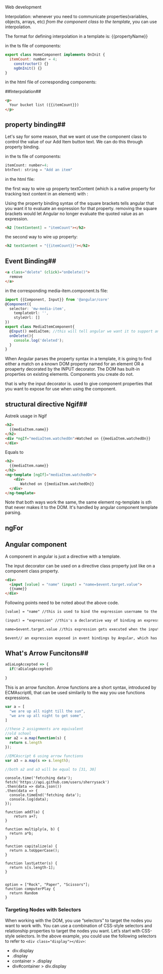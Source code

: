 Web development

Interpolation: whenever you need to communicate properties(variables, objects, arrays, etc) *from the component class to the template*, you can use interpolation.

The format for defining interpolation in a template is: {{propertyName}}

in the ts file of components:

```js
export class HomeComponent implements OnInit {
  itemCount: number = 4;
	constructor() {}
	ngOnInit() {}
}
```

in the html file of corresponding components:

##Interpolation##

```html
<p>
  Your bucket list ({{itemCount}})
</p>

```

## property binding##

Let's say for some reason, that we want ot use the component class to control the value of our Add Item button text. We can do this through property binding.

in the ts file of components:

```js
itemCount: number=4;
btnText: string = "Add an item"
```

in the html file:

the first way to wire up property textContent (which is a native property for tracking text content in an element) with :

Using the property binding syntax of the square brackets tells angular that you want it to evaluate an expression for that property. removing the square brackets would let Angular no longer evaluate the quoted value as an expression.

```html
<h2 [textContent] = "itemCount"></h2>
```

the second way to wire up property:

```html
<h2 textContent = "{{itemCount}}"></h2>
```

## Event Binding##

```html
<a class="delete" (click)="onDelete()">
  remove
</a>
```

in the corresponding media-item.component.ts file:

```typescript
import {{Component, Input}} from '@angular/core'
@Component({
  selector: 'mw-media-item',
    templateUrl: '',
    styleUrl: []
})
export class MediaItemComponent{
  @Input() mediaItem; //this will tell angular we want it to support any property bindings placed on instances of the mw-media-item elements where the property name is mediaItem
  onDelete(){
    console.log('deleted');
  } 
}
```

When Angular parses the property syntax in a template, it is going to find either a match on a known DOM property named for an element OR a proaperty decorated by the INPUT decorator. The DOM has built-in properties on existing elements. Components you create do not.



that is why the input decorator is. used to give component properties that you want to expose for use when using the component.





## structural directive Ngif##

Astreik usage in Ngif

```html
<h2>
  {{mediaItem.name}}
</h2>
<div *ngIf="mediaItem.watchedOn">Watched on {{mediaItem.watchedOn}}
</div>
```

Equals to

```html
<h2>
  {{mediaItem.name}}
</h2>
<ng-template [ngIf]="mediaItem.watchedOn">
	<div>
       Watched on {{mediaItem.watchedOn}}
  </div>
</ng-template>
```

Note that both ways work the same,  the same element ng-template is sth that never makes it to the DOM. It's handled by angular component template parsing.



## ngFor







## Angular component

A component in angular is just a directive with a template.

The input decorator can be used on a directive class property just like on a component class property.



```html
<div>
  <input [value] = "name" (input) = "name=$event.target.value">
  {{name}}
</div>
```

Following points need to be noted about the above code.

```html
[value] = "name" //this is used to bind the expression username to the input element's value property
```

```html
(input) = "expression" //this's a declarative way of binding an expression to the input element's input event
```

```html
name=$event.target.value //this expression gets executed when the input event is fired
```

```html
$event// an expression exposed in event bindings by Angular, which has the value of the event's payload
```



## What's Arrow Funcitons##

```javascript
adiaLogAccepted => {
  if(!aDialogAccepted)
    
}
```

This is an arrow funciton. Arrow functions are a short syntax, introduced by ECMAscript6, that can be used similarily to the way you use functions expressions.

```javascript
var a = [
  "we are up all night till the sun",
  "we are up all night to get some",
]

//these 2 assignments are equivalent
//old school
var a2 = a.map(function(s) {
  return s.length
});

//EMCAscript 6 using arrow functions
var a3 = a.map(s => s.length);

//both a2 and a3 will be equal to [31, 30]
```



```
console.time('fetcching data');
fetch('https://api.github.com/users/sherrysack')
.then(data => data.json())
.then(data => {
  console.timeEnd('fetching data');
  console.log(data);
});

function add7(a) {
	return a+7;
}

function multiply(a, b) {
  return a*b;
}

function capitalize(a) {
  return a.toUpperCase();
}

function lastLetter(s) {
  return s[s.length-1];
}


option = ["Rock", "Paper", "Scissors"];
function computerPlay {
  return Random
}
```



### Targeting Nodes with Selectors

When working with the DOM, you use “selectors” to target the nodes you want to work with. You can use a combination of CSS-style selectors and relationship properties to target the nodes you want. Let’s start with CSS-style selectors. In the above example, you could use the following selectors to refer to `<div class="display"></div>`:

- div.display
- .display
- container > .display
- div#container > div.display



